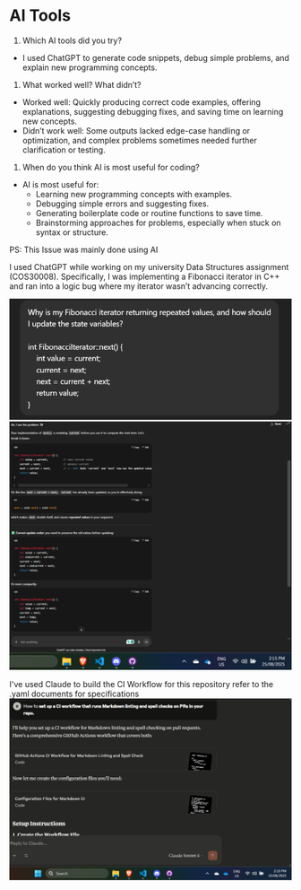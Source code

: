 # AI Tools

1. Which AI tools did you try?

- I used ChatGPT to generate code snippets, debug simple problems, and explain
  new programming concepts.

1. What worked well? What didn’t?

- Worked well: Quickly producing correct code examples, offering explanations,
  suggesting debugging fixes, and saving time on learning new concepts.
- Didn’t work well: Some outputs lacked edge-case handling or optimization, and
  complex problems sometimes needed further clarification or testing.

1. When do you think AI is most useful for coding?

- AI is most useful for:
  - Learning new programming concepts with examples.
  - Debugging simple errors and suggesting fixes.
  - Generating boilerplate code or routine functions to save time.
  - Brainstorming approaches for problems, especially when stuck on syntax or
    structure.

PS: This Issue was mainly done using AI

I used ChatGPT while working on my university Data Structures assignment
(COS30008). Specifically, I was implementing a Fibonacci iterator in C++ and ran
into a logic bug where my iterator wasn’t advancing correctly.

![Prompt including faulty code logic](image22.png)
![ChatGPT response to fix it with the reasoning](image23.png)

I've used Claude to build the CI Workflow for this repository refer to the .yaml
documents for specifications
![Claude Prompt to generate CI Workflow](image24.png)
